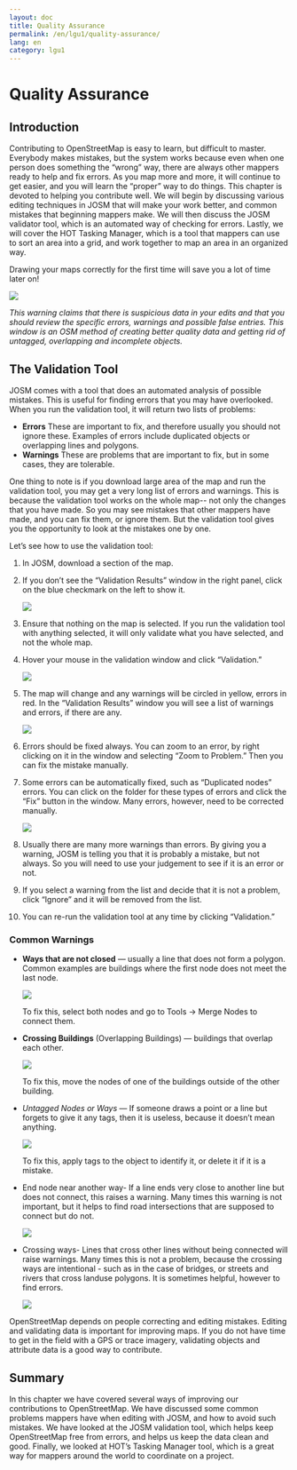```yaml
---
layout: doc
title: Quality Assurance
permalink: /en/lgu1/quality-assurance/
lang: en
category: lgu1
---
```


# Quality Assurance

## Introduction

Contributing to OpenStreetMap is easy to learn, but difficult to master.
Everybody makes mistakes, but the system works because even when one
person does something the “wrong” way, there are always other mappers
ready to help and fix errors. As you map more and more, it will
continue to get easier, and you will learn the “proper” way to do
things. This chapter is devoted to helping you contribute well. We
will begin by discussing various editing techniques in JOSM that will
make your work better, and common mistakes that beginning mappers make.
We will then discuss the JOSM validator tool, which is an automated way
of checking for errors. Lastly, we will cover the HOT Tasking Manager,
which is a tool that mappers can use to sort an area into a grid, and
work together to map an area in an organized way.

Drawing your maps correctly for the first time will save you a lot of time
later on!

![]({{site.baseurl}}/images/intermediate/en_quality_assurance_image10.png)

*This warning claims that there is suspicious data in your edits and that
you should review the specific errors, warnings and possible false
entries. This window is an OSM method of creating better quality data
and getting rid of untagged, overlapping and incomplete objects.*

## The Validation Tool

JOSM comes with a tool that does an automated analysis of possible
mistakes. This is useful for finding errors that you may have
overlooked. When you run the validation tool, it will return two lists
of problems:

-   **Errors** These are important to fix, and therefore usually you
    should not ignore these. Examples of errors include duplicated
    objects or overlapping lines and polygons.
-   **Warnings** These are problems that are important to fix, but in some
    cases, they are tolerable.

One thing to note is if you download large area of the map and
run the validation tool, you may get a very long list of errors and
warnings. This is because the validation tool works on the whole map--
not only the changes that you have made. So you may see mistakes that
other mappers have made, and you can fix them, or ignore them. But the
validation tool gives you the opportunity to look at the mistakes one by
one.

Let’s see how to use the validation tool:

1.  In JOSM, download a section of the map.
2.  If you don’t see the “Validation Results” window in the right panel,
    click on the blue checkmark on the left to show it.

    ![]({{site.baseurl}}/images/intermediate/en_quality_assurance_image15.png)

3.  Ensure that nothing on the map is selected. If you run the
    validation tool with anything selected, it will only validate what
    you have selected, and not the whole map.
4.  Hover your mouse in the validation window and click “Validation.”

    ![]({{site.baseurl}}/images/intermediate/en_quality_assurance_image16.png)

5.  The map will change and any warnings will be circled in yellow,
    errors in red. In the “Validation Results” window you will see a
    list of warnings and errors, if there are any.


    ![]({{site.baseurl}}/images/intermediate/en_quality_assurance_image12.png)

6.  Errors should be fixed always. You can zoom to an error, by
    right clicking on it in the window and selecting “Zoom to Problem.”
    Then you can fix the mistake manually.
7.  Some errors can be automatically fixed, such as “Duplicated nodes”
    errors. You can click on the folder for these types of errors and
    click the “Fix” button in the window. Many errors, however, need to
    be corrected manually.

    ![]({{site.baseurl}}/images/intermediate/en_quality_assurance_image07.png)

8.  Usually there are many more warnings than errors. By giving you a
    warning, JOSM is telling you that it is probably a mistake, but not
    always. So you will need to use your judgement to see if it is an
    error or not.
9.  If you select a warning from the list and decide that it is not a
    problem, click “Ignore” and it will be removed from the list.
10.  You can re-run the validation tool at any time by clicking
    “Validation.”

### Common Warnings

-   **Ways that are not closed** — usually a line that does not form a
    polygon. Common examples are buildings where the first node does
    not meet the last node.

    ![]({{site.baseurl}}/images/intermediate/en_quality_assurance_image04.png)

    To fix this, select both nodes and go to Tools -\> Merge Nodes
    to connect them.

-   **Crossing Buildings** (Overlapping Buildings) — buildings that overlap
    each other.

    ![]({{site.baseurl}}/images/intermediate/en_quality_assurance_image17.png)

    To fix this, move the nodes of one of the buildings outside of
    the other building.

-   *Untagged Nodes or Ways* — If someone draws a point or a line but
    forgets to give it any tags, then it is useless, because it doesn’t
    mean anything.

    ![]({{site.baseurl}}/images/intermediate/en_quality_assurance_image05.png)

    To fix this, apply tags to the object to identify it, or delete
    it if it is a mistake.

-   End node near another way- If a line ends very close to another
    line but does not connect, this raises a warning. Many times this
    warning is not important, but it helps to find road intersections
    that are supposed to connect but do not.

    ![]({{site.baseurl}}/images/intermediate/en_quality_assurance_image01.png)

-   Crossing ways- Lines that cross other lines without being connected
    will raise warnings. Many times this is not a problem, because the
    crossing ways are intentional - such as in the case of bridges, or
    streets and rivers that cross landuse polygons. It is sometimes
    helpful, however to find errors.

    ![]({{site.baseurl}}/images/intermediate/en_quality_assurance_image14.png)

OpenStreetMap depends on people correcting and editing mistakes.
Editing and validating data is important for improving maps. If you do
not have time to get in the field with a GPS or trace imagery,
validating objects and attribute data is a good way to contribute.

## Summary

In this chapter we have covered several ways of improving our
contributions to OpenStreetMap. We have discussed some common problems
mappers have when editing with JOSM, and how to avoid such mistakes. We
have looked at the JOSM validation tool, which helps keep OpenStreetMap
free from errors, and helps us keep the data clean and good. Finally,
we looked at HOT’s Tasking Manager tool, which is a great way for
mappers around the world to coordinate on a project.
